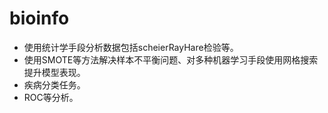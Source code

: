 # bioinfo

- 使用统计学手段分析数据包括scheierRayHare检验等。
- 使用SMOTE等方法解决样本不平衡问题、对多种机器学习手段使用网格搜索提升模型表现。
- 疾病分类任务。
- ROC等分析。
